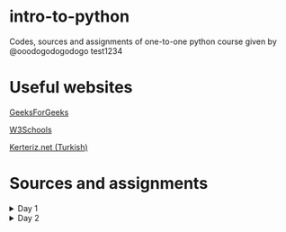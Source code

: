 # intro-to-python
Codes, sources and assignments of one-to-one python course given by @ooodogodogodogo 
test1234
# Useful websites

[GeeksForGeeks](https://www.geeksforgeeks.org/python-programming-language)

[W3Schools](https://www.w3schools.com/python/default.asp)

[Kerteriz.net (Turkish)](https://derslik.kerteriz.net/python-dersleri/temel-dersler)

# Sources and assignments

  <details>
<summary>  Day 1  </summary>
    
Course 2-3-5-11-18 of [Yakın Kampüs playlist](https://www.youtube.com/playlist?list=PLWctyKyPphPiul3WbHkniANLqSheBVP3O)

Day 2 and 3 of [30 days of Python](https://github.com/Asabeneh/30-Days-Of-Python/tree/master)
    
  </details>
  <details>
<summary>  Day 2  </summary>
    
Course 4 of [Yakın Kampüs playlist](https://www.youtube.com/playlist?list=PLWctyKyPphPiul3WbHkniANLqSheBVP3O)

Day 4 of [30 days of Python](https://github.com/Asabeneh/30-Days-Of-Python/tree/master)
    
  </details>
